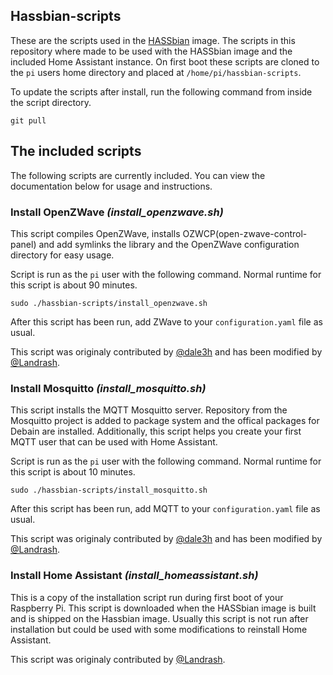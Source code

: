 ## Hassbian-scripts

These are the scripts used in the [HASSbian](https://github.com/home-assistant/pi-gen) image.
The scripts in this repository where made to be used with the HASSbian image and the included Home Assistant instance.
On first boot these scripts are cloned to the `pi` users home directory and placed at `/home/pi/hassbian-scripts`.

To update the scripts after install, run the following command from inside the script directory.
``` shell
git pull
```

## The included scripts
The following scripts are currently included.  You can view the documentation below for usage and instructions.

### Install OpenZWave *(install_openzwave.sh)*
This script compiles OpenZWave, installs OZWCP(open-zwave-control-panel) and add symlinks the library and the OpenZWave configuration directory for easy usage.

Script is run as the `pi` user with the following command. Normal runtime for this script is about 90 minutes.
```
sudo ./hassbian-scripts/install_openzwave.sh
```
After this script has been run, add ZWave to your `configuration.yaml` file as usual.

This script was originaly contributed by [@dale3h](https://github.com/dale3h) and has been modified by [@Landrash](https://github.com/Landrash).

### Install Mosquitto *(install_mosquitto.sh)*
This script installs the MQTT Mosquitto server. Repository from the Mosquitto project is added to package system and the offical packages for Debain are installed.
Additionally, this script helps you create your first MQTT user that can be used with Home Assistant.

Script is run as the `pi` user with the following command. Normal runtime for this script is about 10 minutes.
```
sudo ./hassbian-scripts/install_mosquitto.sh
```
After this script has been run, add MQTT to your `configuration.yaml` file as usual.

This script was originaly contributed by [@dale3h](https://github.com/dale3h) and has been modified by [@Landrash](https://github.com/Landrash).

### Install Home Assistant *(install_homeassistant.sh)*
This is a copy of the installation script run during first boot of your Raspberry Pi.
This script is downloaded when the HASSbian image is built and is shipped on the Hassbian image.
Usually this script is not run after installation but could be used with some modifications to reinstall Home Assistant.

This script was originaly contributed by [@Landrash](https://github.com/landrash).
